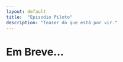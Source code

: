 ```yaml
---
layout: default
title:  "Episodio Piloto"
description: "Teaser do que está por vir."
---
```


# Em Breve...
